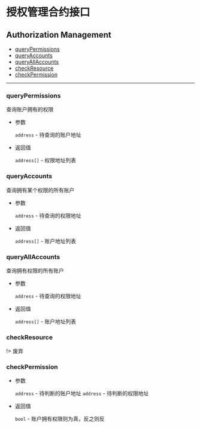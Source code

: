 # 授权管理合约接口

<h2 class="hover-list">Authorization Management</h2>

* [queryPermissions](#queryPermissions)
* [queryAccounts](#queryAccounts)
* [queryAllAccounts](#queryAllAccounts)
* [checkResource](#checkResource)
* [checkPermission](#checkPermission)

***

### queryPermissions

查询账户拥有的权限

* 参数

    `address` - 待查询的账户地址

* 返回值

    `address[]` - 权限地址列表

### queryAccounts

查询拥有某个权限的所有账户

* 参数

    `address` - 待查询的权限地址

* 返回值

    `address[]` - 账户地址列表

### queryAllAccounts

查询拥有权限的所有账户

* 参数

    `address` - 待查询的权限地址

* 返回值

    `address[]` - 账户地址列表

### checkResource

!> 废弃

### checkPermission

* 参数

    `address` - 待判断的账户地址
    `address` - 待判断的权限地址

* 返回值

    `bool` - 账户拥有权限则为真，反之则反
